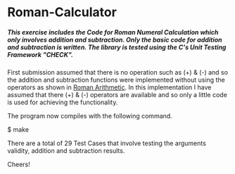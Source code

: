# Roman-Calculator
##### This exercise includes the Code for Roman Numeral Calculation which only involves addition and subtraction. Only the basic code for addition and subtraction is written. The library is tested using the C's Unit Testing Framework "CHECK".

First submission assumed that there is no operation such as (+) & (-) and so the addition and subtraction functions were implemented without using the operators as shown in  [Roman Arithmetic]. In this implementation I have assumed that there (+) & (-) operators are available and so only a little code is used for achieving the functionality. 

[//]: # (These are reference links used in the body of this note and get stripped out when the markdown processor does its job. There is no need to format nicely because it shouldn't be seen. Thanks SO - http://stackoverflow.com/questions/4823468/store-comments-in-markdown-syntax)

[Roman Arithmetic]: <https://github.com/joemccann/dillinger>
The program now compiles with the following command.

$ make

There are a total of 29 Test Cases that involve testing the arguments validity, addition and subtraction results.

Cheers!


